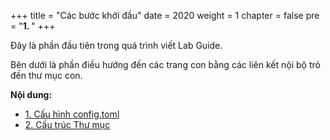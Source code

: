 +++
title = "Các bước khởi đầu"
date = 2020
weight = 1
chapter = false
pre = "<b>1. </b>"
+++

Đây là phần đầu tiên trong quá trình viết Lab Guide.

Bên dưới là phần điều hướng đến các trang con bằng các liên kết nội bộ trỏ đến thư mục con.

**Nội dung:**
- [1. Cấu hình config.toml](1-config/)
- [2. Cấu trúc Thư mục](2-dir-structure/)
